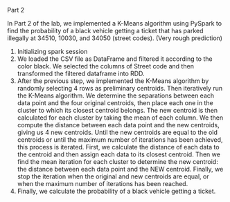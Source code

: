 Part 2

In Part 2 of the lab, we implemented a K-Means algorithm using PySpark to find the probability of a black vehicle getting a ticket that has parked illegally at 34510, 10030, and 34050 (street codes). (Very rough prediction)
1.	Initializing spark session
2.	We loaded the CSV file as DataFrame and filtered it according to the color black. We selected the columns of Street code and then transformed the filtered dataframe into RDD.
3.	After the previous step, we implemented the K-Means algorithm by randomly selecting 4 rows as preliminary centroids.
Then iteratively run the K-Means algorithm. We determine the separations between each data point and the four original centroids, then place each one in the cluster to which its closest centroid belongs. The new centroid is then calculated for each cluster by taking the mean of each column. We then compute the distance between each data point and the new centroids, giving us 4 new centroids. Until the new centroids are equal to the old centroids or until the maximum number of iterations has been achieved, this process is iterated.
First, we calculate the distance of each data to the centroid and then assign each data to its closest centroid. Then we find the mean iteration for each cluster to determine the new centroid: the distance between each data point and the NEW centroid. Finally, we stop the iteration when the original and new centroids are equal, or when the maximum number of iterations has been reached.
4.	Finally, we calculate the probability of a black vehicle getting a ticket.
